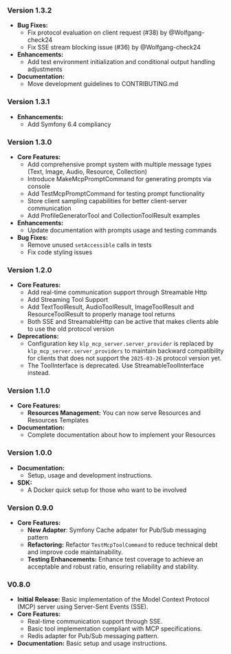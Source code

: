 ### Version 1.3.2
- **Bug Fixes:**
  - Fix protocol evaluation on client request (#38) by @Wolfgang-check24
  - Fix SSE stream blocking issue (#36) by @Wolfgang-check24
- **Enhancements:**
  - Add test environment initialization and conditional output handling adjustments
- **Documentation:**
  - Move development guidelines to CONTRIBUTING.md

### Version 1.3.1
- **Enhancements:**
  - Add Symfony 6.4 compliancy

### Version 1.3.0

- **Core Features:**
  - Add comprehensive prompt system with multiple message types (Text, Image, Audio, Resource, Collection)
  - Introduce MakeMcpPromptCommand for generating prompts via console
  - Add TestMcpPromptCommand for testing prompt functionality
  - Store client sampling capabilities for better client-server communication
  - Add ProfileGeneratorTool and CollectionToolResult examples
- **Enhancements:**
   - Update documentation with prompts usage and testing commands
- **Bug Fixes:**
  - Remove unused `setAccessible` calls in tests
  - Fix code styling issues
         
### Version 1.2.0

- **Core Features:**
  - Add real-time communication support through Streamable Http
  - Add Streaming Tool Support
  - Add TextToolResult, AudioToolResult, ImageToolResult and ResourceToolResult to properly manage tool returns
  - Both SSE and StreamableHttp can be active that makes clients able to use the old protocol version
- **Deprecations:**
  - Configuration key `klp_mcp_server.server_provider` is replaced by `klp_mcp_server.server_providers` to maintain backward compatibility
  for clients that does not support the `2025-03-26` protocol version yet.
  - The ToolInterface is deprecated. Use StreamableToolInterface instead.

### Version 1.1.0

- **Core Features:**
  - **Resources Management:** You can now serve Resources and Resources Templates
- **Documentation:**
  - Complete documentation about how to implement your Resources

### Version 1.0.0

- **Documentation:**
  - Setup, usage and development instructions.
- **SDK:**
  - A Docker quick setup for those who want to be involved

### Version 0.9.0

- **Core Features:**
  - **New Adapter**: Symfony Cache adpater for Pub/Sub messaging pattern
  - **Refactoring:** Refactor `TestMcpToolCommand` to reduce technical debt and improve code maintainability.
  - **Testing Enhancements:** Enhance test coverage to achieve an acceptable and robust ratio, ensuring reliability and stability.


### V0.8.0
- **Initial Release:**
  Basic implementation of the Model Context Protocol (MCP) server using Server-Sent Events (SSE).
- **Core Features:**
  - Real-time communication support through SSE.
  - Basic tool implementation compliant with MCP specifications.
  - Redis adapter for Pub/Sub messaging pattern.
- **Documentation:** Basic setup and usage instructions.

